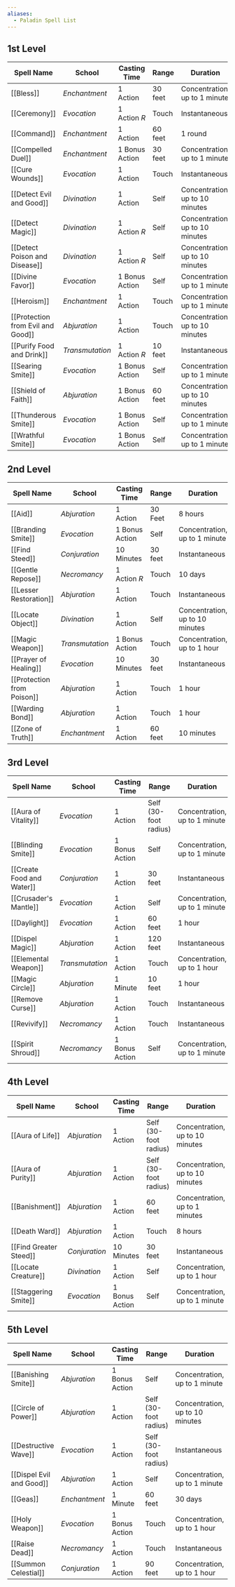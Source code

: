 ```yaml
---
aliases:
  - Paladin Spell List
---
```


## 1st Level
| Spell Name                        | School          | Casting Time   | Range   | Duration                        | Components |
| --------------------------------- | --------------- | -------------- | ------- | ------------------------------- | ---------- |
| [[Bless]]                         | _Enchantment_   | 1 Action       | 30 feet | Concentration, up to 1 minute   | V, S, M    |
| [[Ceremony]]                      | _Evocation_     | 1 Action _R_   | Touch   | Instantaneous                   | V, S, M    |
| [[Command]]                       | _Enchantment_   | 1 Action       | 60 feet | 1 round                         | V          |
| [[Compelled Duel]]                | _Enchantment_   | 1 Bonus Action | 30 feet | Concentration, up to 1 minute   | V          |
| [[Cure Wounds]]                   | _Evocation_     | 1 Action       | Touch   | Instantaneous                   | V, S       |
| [[Detect Evil and Good]]          | _Divination_    | 1 Action       | Self    | Concentration, up to 10 minutes | V, S       |
| [[Detect Magic]]                  | _Divination_    | 1 Action _R_   | Self    | Concentration, up to 10 minutes | V, S       |
| [[Detect Poison and Disease]]     | _Divination_    | 1 Action _R_   | Self    | Concentration, up to 10 minutes | V, S, M    |
| [[Divine Favor]]                  | _Evocation_     | 1 Bonus Action | Self    | Concentration, up to 1 minute   | V, S       |
| [[Heroism]]                       | _Enchantment_   | 1 Action       | Touch   | Concentration, up to 1 minute   | V, S       |
| [[Protection from Evil and Good]] | _Abjuration_    | 1 Action       | Touch   | Concentration, up to 10 minutes | V, S, M    |
| [[Purify Food and Drink]]         | _Transmutation_ | 1 Action _R_   | 10 feet | Instantaneous                   | V, S       |
| [[Searing Smite]]                 | _Evocation_     | 1 Bonus Action | Self    | Concentration, up to 1 minute   | V          |
| [[Shield of Faith]]               | _Abjuration_    | 1 Bonus Action | 60 feet | Concentration, up to 10 minutes | V, S, M    |
| [[Thunderous Smite]]              | _Evocation_     | 1 Bonus Action | Self    | Concentration, up to 1 minute   | V          |
| [[Wrathful Smite]]                | _Evocation_     | 1 Bonus Action | Self    | Concentration, up to 1 minute   | V          |

## 2nd Level
| Spell Name                                                        | School          | Casting Time   | Range   | Duration                        | Components |
| ----------------------------------------------------------------- | --------------- | -------------- | ------- | ------------------------------- | ---------- |
| [[Aid]]                                                           | _Abjuration_    | 1 Action       | 30 Feet | 8 hours                         | V, S, M    |
| [[Branding Smite]]                                                | _Evocation_     | 1 Bonus Action | Self    | Concentration, up to 1 minute   | V          |
| [[Find Steed]]                                                    | _Conjuration_   | 10 Minutes     | 30 feet | Instantaneous                   | V, S       |
| [[Gentle Repose]]                                                 | _Necromancy_    | 1 Action _R_   | Touch   | 10 days                         | V, S, M    |
| [[Lesser Restoration]]                                            | _Abjuration_    | 1 Action       | Touch   | Instantaneous                   | V, S       |
| [[Locate Object]]                                                 | _Divination_    | 1 Action       | Self    | Concentration, up to 10 minutes | V, S, M    |
| [[Magic Weapon]]                                                  | _Transmutation_ | 1 Bonus Action | Touch   | Concentration, up to 1 hour     | V, S       |
| [[Prayer of Healing]]                                             | _Evocation_     | 10 Minutes     | 30 feet | Instantaneous                   | V          |
| [[Protection from Poison]]                                        | _Abjuration_    | 1 Action       | Touch   | 1 hour                          | V, S       |
| [[Warding Bond]]                                                  | _Abjuration_    | 1 Action       | Touch   | 1 hour                          | V, S, M    |
| [[Zone of Truth]]                                                 | _Enchantment_   | 1 Action       | 60 feet | 10 minutes                      | V, S       |

## 3rd Level
| Spell Name                | School          | Casting Time   | Range                 | Duration                      | Components |
| ------------------------- | --------------- | -------------- | --------------------- | ----------------------------- | ---------- |
| [[Aura of Vitality]]      | _Evocation_     | 1 Action       | Self (30-foot radius) | Concentration, up to 1 minute | V          |
| [[Blinding Smite]]        | _Evocation_     | 1 Bonus Action | Self                  | Concentration, up to 1 minute | V          |
| [[Create Food and Water]] | _Conjuration_   | 1 Action       | 30 feet               | Instantaneous                 | V, S       |
| [[Crusader's Mantle]]     | _Evocation_     | 1 Action       | Self                  | Concentration, up to 1 minute | V          |
| [[Daylight]]              | _Evocation_     | 1 Action       | 60 feet               | 1 hour                        | V, S       |
| [[Dispel Magic]]          | _Abjuration_    | 1 Action       | 120 feet              | Instantaneous                 | V, S       |
| [[Elemental Weapon]]      | _Transmutation_ | 1 Action       | Touch                 | Concentration, up to 1 hour   | V, S       |
| [[Magic Circle]]          | _Abjuration_    | 1 Minute       | 10 feet               | 1 hour                        | V, S, M    |
| [[Remove Curse]]          | _Abjuration_    | 1 Action       | Touch                 | Instantaneous                 | V, S       |
| [[Revivify]]              | _Necromancy_    | 1 Action       | Touch                 | Instantaneous                 | V, S, M    |
| [[Spirit Shroud]]         | _Necromancy_    | 1 Bonus Action | Self                  | Concentration, up to 1 minute | V, S       |

## 4th Level
| Spell Name             | School        | Casting Time   | Range                 | Duration                        | Components |
| ---------------------- | ------------- | -------------- | --------------------- | ------------------------------- | ---------- |
| [[Aura of Life]]       | _Abjuration_  | 1 Action       | Self (30-foot radius) | Concentration, up to 10 minutes | V          |
| [[Aura of Purity]]     | _Abjuration_  | 1 Action       | Self (30-foot radius) | Concentration, up to 10 minutes | V          |
| [[Banishment]]         | _Abjuration_  | 1 Action       | 60 feet               | Concentration, up to 1 minutes  | V, S, M    |
| [[Death Ward]]         | _Abjuration_  | 1 Action       | Touch                 | 8 hours                         | V, S       |
| [[Find Greater Steed]] | _Conjuration_ | 10 Minutes     | 30 feet               | Instantaneous                   | V, S       |
| [[Locate Creature]]    | _Divination_  | 1 Action       | Self                  | Concentration, up to 1 hour     | V, S, M    |
| [[Staggering Smite]]   | _Evocation_   | 1 Bonus Action | Self                  | Concentration, up to 1 minute   | V          |

## 5th Level
| Spell Name               | School        | Casting Time   | Range                 | Duration                        | Components |
| ------------------------ | ------------- | -------------- | --------------------- | ------------------------------- | ---------- |
| [[Banishing Smite]]      | _Abjuration_  | 1 Bonus Action | Self                  | Concentration, up to 1 minute   | V          |
| [[Circle of Power]]      | _Abjuration_  | 1 Action       | Self (30-foot radius) | Concentration, up to 10 minutes | V          |
| [[Destructive Wave]]     | _Evocation_   | 1 Action       | Self (30-foot radius) | Instantaneous                   | V          |
| [[Dispel Evil and Good]] | _Abjuration_  | 1 Action       | Self                  | Concentration, up to 1 minute   | V, S, M    |
| [[Geas]]                 | _Enchantment_ | 1 Minute       | 60 feet               | 30 days                         | V          |
| [[Holy Weapon]]          | _Evocation_   | 1 Bonus Action | Touch                 | Concentration, up to 1 hour     | V, S       |
| [[Raise Dead]]           | _Necromancy_  | 1 Action       | Touch                 | Instantaneous                   | V, S, M    |
| [[Summon Celestial]]     | _Conjuration_ | 1 Action       | 90 feet               | Concentration, up to 1 hour     | V, S, M    |
